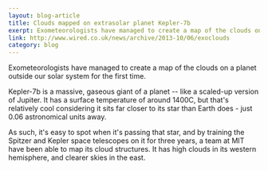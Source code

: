 ```yaml
---
layout: blog-article
title: Clouds mapped on extrasolar planet Kepler-7b
exerpt: Exometeorologists have managed to create a map of the clouds on a planet outside our solar system for the first time.
link: http://www.wired.co.uk/news/archive/2013-10/06/exoclouds
category: blog
---
```


Exometeorologists have managed to create a map of the clouds on a planet outside our solar system for the first time.

Kepler-7b is a massive, gaseous giant of a planet -- like a scaled-up version of Jupiter. It has a surface temperature of around 1400C, but that's relatively cool considering it sits far closer to its star than Earth does - just 0.06 astronomical units away.

As such, it's easy to spot when it's passing that star, and by training the Spitzer and Kepler space telescopes on it for three years, a team at MIT have been able to map its cloud structures. It has high clouds in its western hemisphere, and clearer skies in the east.